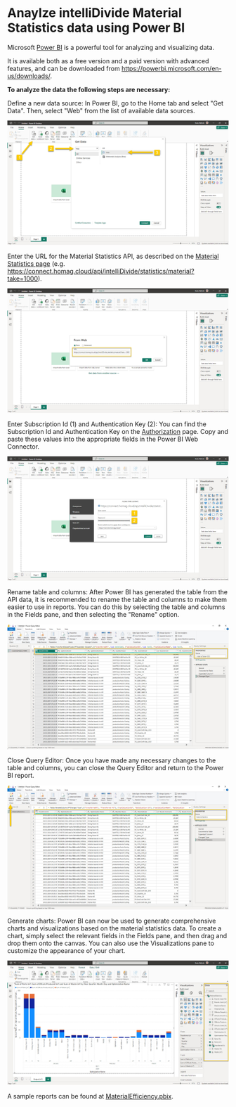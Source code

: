 # Anaylze intelliDivide Material Statistics data using Power BI

Microsoft [Power BI](https://www.microsoft.com/en-us/power-platform/products/power-bi) is a powerful tool for analyzing and visualizing data. 

It is available both as a free version and a paid version with advanced features, and can be downloaded from https://powerbi.microsoft.com/en-us/downloads/. 

<strong>To analyze the data the following steps are necessary:</strong>

Define a new data source: In Power BI, go to the Home tab and select "Get Data". Then, select "Web" from the list of available data sources.

![alt text](MaterialStatistics-PowerBI-01.jpg)

 Enter the URL for the Material Statistics API, as described on the [Material Statistics page](../Readme.md) (e.g. https://connect.homag.cloud/api/intelliDivide/statistics/material?take=1000). 

![alt text](MaterialStatistics-PowerBI-02.jpg)

Enter Subscription Id (1) and Authentication Key (2): You can find the Subscription Id and Authentication Key on the [Authorization](../../../../../../../Documentation/Authentication/Readme.md) page. Copy and paste these values into the appropriate fields in the Power BI Web Connector.

![alt text](MaterialStatistics-PowerBI-03.jpg)

Rename table and columns: After Power BI has generated the table from the API data, it is recommended to rename the table and columns to make them easier to use in reports. You can do this by selecting the table and columns in the Fields pane, and then selecting the "Rename" option.

![alt text](MaterialStatistics-PowerBI-04.jpg)

Close Query Editor: Once you have made any necessary changes to the table and columns, you can close the Query Editor and return to the Power BI report.

![alt text](MaterialStatistics-PowerBI-05.jpg)

Generate charts: Power BI can now be used to generate comprehensive charts and visualizations based on the material statistics data. To create a chart, simply select the relevant fields in the Fields pane, and then drag and drop them onto the canvas. You can also use the Visualizations pane to customize the appearance of your chart.

![alt text](MaterialStatistics-PowerBI-06.jpg)

A sample reports can be found at [MaterialEfficiency.pbix](MaterialEfficiency.pbix).